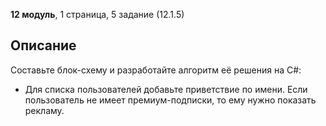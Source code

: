 **12 модуль**, 1 страница, 5 задание (12.1.5)

## Описание

Составьте блок-схему и разработайте алгоритм её решения на C#:

- Для списка пользователей добавьте приветствие по имени. Если пользователь не имеет премиум-подписки, то ему нужно показать рекламу.
